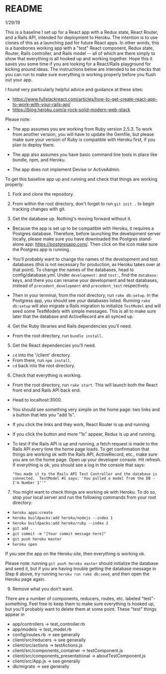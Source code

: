 # README

1/29/19

This is a baseline I set up for a React app with a Redux state, React Router, and a Rails API, intended for deployment to Heroku. The intention is to use clones of this as a launching pad for future React apps. In other words, this is a barebones working app with a "test" React component, Redux state, Router, Rails controller, and Rails model -- all of which are there simply to show that everything is all hooked up and working together. Hope this it saves you some time if you are looking for a React/Rails playground for kicking around ideas.  The instructions below are intended to be checks that you can run to make sure everything is working properly before you flush out your app.  

I found very particularly helpful advice and guidance at these sites:
  - https://www.fullstackreact.com/articles/how-to-get-create-react-app-to-work-with-your-rails-api/
  - https://blog.heroku.com/a-rock-solid-modern-web-stack

Please note:

  - The app assumes you are working from Ruby version 2.5.3.  To work from another version, you will have to update the Gemfile, but please make sure your version of Ruby is compatible with Heroku first, if you plan to deploy there.

  - The app also assumes you have basic command line tools in place like bundle, npm, and Heroku.

  - The app does not implement Devise or ActiveAdmin.

To get this baseline app up and running and check that things are working properly:

1) Fork and clone the repository.

2) From within the root directory, don't forget to run `git init .` to begin tracking changes with git.

3) Get the database up.  Nothing's moving forward without it.

  - Because the app is set up to be compatible with Heroku, it requires a Postgres database.  Therefore, before launching the development server locally, please make sure you have downloaded the Postgres stand-alone app: https://postgresapp.com/. Then click on the icon make sure the Postgres app is running.

  - You'll probably want to change the names of the development and test databases (this is not necessary for production, as Heroku takes over at that point).  To change the names of the databases, head to config/database.yml.  Under `development:` and `test:`, find the `database:` keys, and there you can rename your development and test databases, instead of `precedent_development` and `precedent_test` respectively.

  - Then in your terminal, from the root directory, run `rake db:setup`.  In the Postgress app, you should see your databases listed.  Running `rake db:setup` will also migrate a Rails migration to initialize `TestModel` and will seed some TestModels with simple messages.  This is all to make sure later that the database and ActiveRecord are all synced up.  

4) Get the Ruby libraries and Rails dependencies you'll need.

  - From the root directory, run `bundle install`.

5) Get the React dependencies you'll need.

  - `cd` into the '/client' directory.
  - From there, run `npm install`.
  - `cd` back into the root directory.

6) Check that everything is working.

  - From the root directory, run `rake start`.  This will launch both the React front end and Rails API back end.
  - Head to localhost:3000.
  - You should see something very simple on the home page: two links and a button that lets you "add 1s".  
  - If you click the links and they work, React Router is up and running.
  - If you click the button and more "1s" appear, Redux is up and running.
  - To test if the Rails API is up and running, a fetch request is made to the Rails API every time the home page loads. To get confirmation that things are working ok with the Rails API, ActiveRecord, etc., make sure you are on the home page.  Open up your developer console.  Hit refresh.  If everything is ok, you should see a log in the console that says:

    `"You made it to the Rails API Test Controller and the database is connected.  TestModel #1 says: 'You pulled a model from the DB - I'm Number 1''"`


7) You might want to check things are working ok with Heroku. To do so, stop your local server and run the following commands from your root directory:

  - `heroku apps:create`
  - `heroku buildpacks:add heroku/nodejs --index 1`
  - `heroku buildpacks:add heroku/ruby --index 2`
  - `git add .`
  - `git commit -m "[Your commit message here]"`
  - `git push heroku master`
  - `heroku open`

If you see the app on the Heroku site, then everything is working ok.

Please note: running `git push heroku master` should initialize the database and seed it, but if you are having trouble getting the database message in Step 6 above, try running `heroku run rake db:seed`, and then open the Heroku page again.

9) Remove what you don't want.

There are a number of components, reducers, routes, etc. labeled "test"-something. Feel free to keep them to make sure everything is hooked up, but you'll probably want to delete them at some point.  These "test" things appear in

- app/controllers -> test_controller.rb
- app/models -> test_model.rb
- config/routes.rb -> see generally
- client/src/reducers -> see generally
- client/src/actions -> testActions.js
- client/src/components_container -> testComponent.js
- client/src/components_presentational -> aboutTestComponent.js
- client/src/App.js -> see generally
- db/migrate -> see generally
